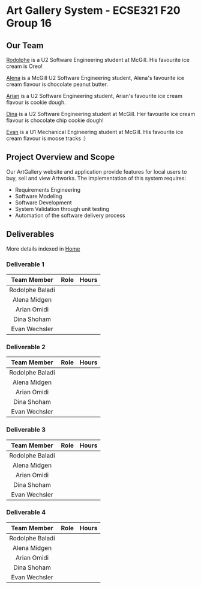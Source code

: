 # Art Gallery System - ECSE321 F20 Group 16


## Our Team

[Rodolphe](https://github.com/rodolphebaladi) is a U2 Software Engineering student at McGill. His favourite ice cream is Oreo!

[Alena](https://github.com/alenamidgen) is a McGill U2 Software Engineering student, Alena's favourite ice cream flavour is chocolate peanut butter.

[Arian](https://github.com/ArianOmidi) is a U2 Software Engineering student, Arian's favourite ice cream flavour is cookie dough.

[Dina](https://github.com/dina-shoham) is a U2 Software Engineering student at McGill. Her favourite ice cream flavour is chocolate chip cookie dough!

[Evan](https://github.com/evanwechsler) is a U1 Mechanical Engineering student at McGill. His favourite ice cream flavour is moose tracks :)


## Project Overview and Scope

Our ArtGallery website and application provide features for local users to buy, sell and view Artworks.
The implementation of this system requires:
* Requirements Engineering
* Software Modeling
* Software Development
* System Validation through unit testing
* Automation of the software delivery process

## Deliverables

More details indexed in [Home](https://github.com/McGill-ECSE321-Fall2020/project-group-16/wiki)

### Deliverable 1

|**Team Member**|**Role**|**Hours**|
|:-------------:|:-------|:-------:|
|Rodolphe Baladi|        |         |
|Alena Midgen   |        |         |
|Arian Omidi    |        |         |
|Dina Shoham    |        |         |
|Evan Wechsler  |        |         |

### Deliverable 2

|**Team Member**|**Role**|**Hours**|
|:-------------:|:-------|:-------:|
|Rodolphe Baladi|        |         |
|Alena Midgen   |        |         |
|Arian Omidi    |        |         |
|Dina Shoham    |        |         |
|Evan Wechsler  |        |         |

### Deliverable 3

|**Team Member**|**Role**|**Hours**|
|:-------------:|:-------|:-------:|
|Rodolphe Baladi|        |         |
|Alena Midgen   |        |         |
|Arian Omidi    |        |         |
|Dina Shoham    |        |         |
|Evan Wechsler  |        |         |

### Deliverable 4

|**Team Member**|**Role**|**Hours**|
|:-------------:|:-------|:-------:|
|Rodolphe Baladi|        |         |
|Alena Midgen   |        |         |
|Arian Omidi    |        |         |
|Dina Shoham    |        |         |
|Evan Wechsler  |        |         |
